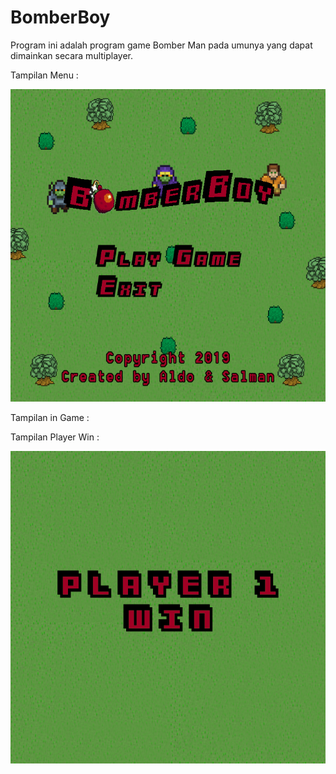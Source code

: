 # BomberBoy

Program ini adalah program game Bomber Man pada umunya yang dapat dimainkan secara multiplayer.

Tampilan Menu :

<img src="assets/game_menu.png" alt="Game Menu" width="600" height="500">

Tampilan in Game :

Tampilan Player Win :

<img src="assets/p1win.png" alt="Player Win" width="600" height="500">



